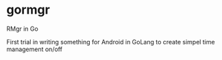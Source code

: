 # gormgr
RMgr in Go

First trial in writing something for Android in GoLang to create simpel time management on/off
